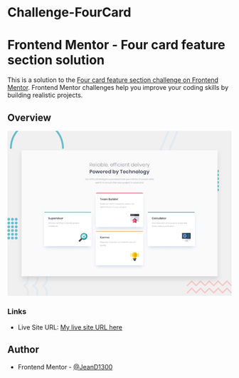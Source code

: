 # Challenge-FourCard

# Frontend Mentor - Four card feature section solution

This is a solution to the [Four card feature section challenge on Frontend Mentor](https://www.frontendmentor.io/challenges/four-card-feature-section-weK1eFYK). Frontend Mentor challenges help you improve your coding skills by building realistic projects. 

## Overview

![](/images/desktop-preview.jpg)


### Links

- Live Site URL: [My live site URL here](https://super-cactus-4b2259.netlify.app/)


## Author

- Frontend Mentor - [@JeanD1300](https://www.frontendmentor.io/profile/jeanD1300)
